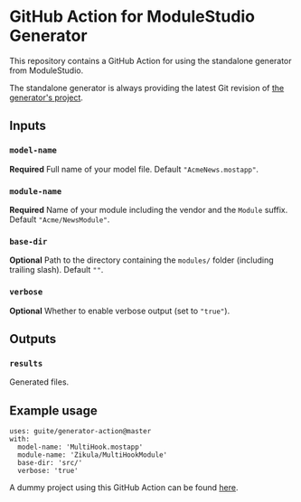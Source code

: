 # GitHub Action for ModuleStudio Generator
This repository contains a GitHub Action for using the standalone generator from ModuleStudio.

The standalone generator is always providing the latest Git revision of [the generator's project](https://github.com/Guite/MostGenerator/).

## Inputs

### `model-name`
**Required** Full name of your model file. Default `"AcmeNews.mostapp"`.

### `module-name`
**Required** Name of your module including the vendor and the `Module` suffix. Default `"Acme/NewsModule"`.

### `base-dir`
**Optional** Path to the directory containing the `modules/` folder (including trailing slash). Default `""`.

### `verbose`
**Optional** Whether to enable verbose output (set to `"true"`).

## Outputs

### `results`
Generated files.

## Example usage

```
uses: guite/generator-action@master
with:
  model-name: 'MultiHook.mostapp'
  module-name: 'Zikula/MultiHookModule'
  base-dir: 'src/'
  verbose: 'true'
```

A dummy project using this GitHub Action can be found [here](https://github.com/Guite/test-actions).
